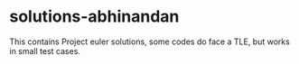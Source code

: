 # solutions-abhinandan
This contains Project euler solutions, some codes do face a TLE, but works in small test cases.
